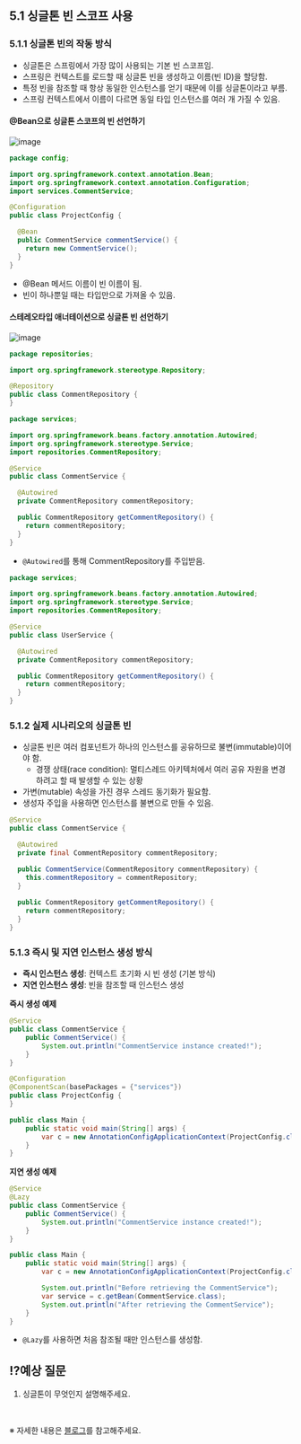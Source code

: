 ## 5.1 싱글톤 빈 스코프 사용

### 5.1.1 싱글톤 빈의 작동 방식

- 싱글톤은 스프링에서 가장 많이 사용되는 기본 빈 스코프임.
- 스프링은 컨텍스트를 로드할 때 싱글톤 빈을 생성하고 이름(빈 ID)을 할당함.
- 특정 빈을 참조할 때 항상 동일한 인스턴스를 얻기 때문에 이를 싱글톤이라고 부름.
- 스프링 컨텍스트에서 이름이 다르면 동일 타입 인스턴스를 여러 개 가질 수 있음.

#### @Bean으로 싱글톤 스코프의 빈 선언하기

![image](https://github.com/user-attachments/assets/54559406-d953-484e-8961-80cbad730899)

```java
package config;

import org.springframework.context.annotation.Bean;
import org.springframework.context.annotation.Configuration;
import services.CommentService;

@Configuration
public class ProjectConfig {

  @Bean
  public CommentService commentService() {
    return new CommentService();
  }
}
```

- @Bean 메서드 이름이 빈 이름이 됨.
- 빈이 하나뿐일 때는 타입만으로 가져올 수 있음.

#### 스테레오타입 애너테이션으로 싱글톤 빈 선언하기

![image](https://github.com/user-attachments/assets/41c30be1-37a2-4265-8874-dba181933cfa)


```java
package repositories;

import org.springframework.stereotype.Repository;

@Repository
public class CommentRepository {
}
```

```java
package services;

import org.springframework.beans.factory.annotation.Autowired;
import org.springframework.stereotype.Service;
import repositories.CommentRepository;

@Service
public class CommentService {

  @Autowired
  private CommentRepository commentRepository;

  public CommentRepository getCommentRepository() {
    return commentRepository;
  }
}
```

- `@Autowired`를 통해 CommentRepository를 주입받음.

```java
package services;

import org.springframework.beans.factory.annotation.Autowired;
import org.springframework.stereotype.Service;
import repositories.CommentRepository;

@Service
public class UserService {

  @Autowired
  private CommentRepository commentRepository;

  public CommentRepository getCommentRepository() {
    return commentRepository;
  }
}
```

### 5.1.2 실제 시나리오의 싱글톤 빈

- 싱글톤 빈은 여러 컴포넌트가 하나의 인스턴스를 공유하므로 불변(immutable)이어야 함.
    - 경쟁 상태(race condition): 멀티스레드 아키텍처에서 여러 공유 자원을 변경하려고 할 때 발생할 수 있는 상황
- 가변(mutable) 속성을 가진 경우 스레드 동기화가 필요함.
- 생성자 주입을 사용하면 인스턴스를 불변으로 만들 수 있음.

```java
@Service
public class CommentService {

  @Autowired
  private final CommentRepository commentRepository;

  public CommentService(CommentRepository commentRepository) {
    this.commentRepository = commentRepository;
  }
  
  public CommentRepository getCommentRepository() {
    return commentRepository;
  }
}
```

### 5.1.3 즉시 및 지연 인스턴스 생성 방식

- **즉시 인스턴스 생성**: 컨텍스트 초기화 시 빈 생성 (기본 방식)
- **지연 인스턴스 생성**: 빈을 참조할 때 인스턴스 생성

**즉시 생성 예제**

```java
@Service
public class CommentService {
    public CommentService() {
        System.out.println("CommentService instance created!");
    }
}
```

```java
@Configuration
@ComponentScan(basePackages = {"services"})
public class ProjectConfig {
}
```

```java
public class Main {
    public static void main(String[] args) {
        var c = new AnnotationConfigApplicationContext(ProjectConfig.class);
    }
}
```

**지연 생성 예제**

```java
@Service
@Lazy
public class CommentService {
    public CommentService() {
        System.out.println("CommentService instance created!");
    }
}
```

```java
public class Main {
    public static void main(String[] args) {
        var c = new AnnotationConfigApplicationContext(ProjectConfig.class);

        System.out.println("Before retrieving the CommentService");
        var service = c.getBean(CommentService.class);
        System.out.println("After retrieving the CommentService");
    }
}
```

- `@Lazy`를 사용하면 처음 참조될 때만 인스턴스를 생성함.

## ⁉️예상 질문

1. 싱글톤이 무엇인지 설명해주세요.

&nbsp;

※ 자세한 내용은 [블로그](https://mandusitstudy.tistory.com/420)를 참고해주세요.
